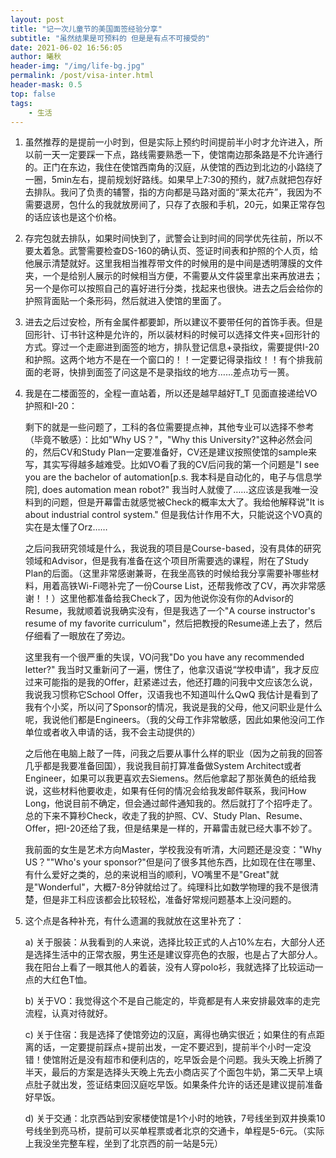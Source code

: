 ```yaml
---
layout: post
title: "记一次儿童节的美国面签经验分享"
subtitle: "虽然结果是可预料的 但是是有点不可接受的"
date: 2021-06-02 16:56:05
author: 曦秋
header-img: "/img/life-bg.jpg"
permalink: /post/visa-inter.html
header-mask: 0.5
top: false
tags: 
    - 生活
---
```


1. 虽然推荐的是提前一小时到，但是实际上预约时间提前半小时才允许进入，所以前一天一定要踩一下点，路线需要熟悉一下，使馆南边那条路是不允许通行的。正门在东边，我住在使馆西南角的汉庭，从使馆的西边到北边的小路绕了一圈，5min左右，提前规划好路线。如果早上7:30的预约，就7点就把包存好去排队。我问了负责的辅警，指的方向都是马路对面的“莱太花卉”，我因为不需要退房，包什么的我就放房间了，只存了衣服和手机，20元，如果正常存包的话应该也是这个价格。

2. 存完包就去排队，如果时间快到了，武警会让到时间的同学优先往前，所以不要太着急。武警需要检查DS-160的确认页、签证时间表和护照的个人页，给他展示清楚就好。这里我相当推荐带文件的时候用的是中间是透明薄膜的文件夹，一个是给别人展示的时候相当方便，不需要从文件袋里拿出来再放进去；另一个是你可以按照自己的喜好进行分类，找起来也很快。进去之后会给你的护照背面贴一个条形码，然后就进入使馆的里面了。

3. 进去之后过安检，所有金属件都要卸，所以建议不要带任何的首饰手表。但是回形针、订书针这种是允许的，所以装材料的时候可以选择文件夹+回形针的方式。穿过一个走廊进到面签的地方，排队登记信息+录指纹，需要提供I-20和护照。这两个地方不是在一个窗口的！！一定要记得录指纹！！有个排我前面的老哥，快排到面签了问这是不是录指纹的地方……差点功亏一篑。

4. 我是在二楼面签的，全程一直站着，所以还是越早越好T_T 见面直接递给VO护照和I-20：

    剩下的就是一些问题了，工科的各位需要提点神，其他专业可以选择不参考（毕竟不敏感）：比如"Why US？"，"Why this University?"这种必然会问的，然后CV和Study Plan一定要准备好，CV还是建议按照使馆的sample来写，其实写得越多越难受。比如VO看了我的CV后问我的第一个问题是"I see you are the bachelor of automation[p.s. 我本科是自动化的，电子与信息学院], does automation mean robot?" 我当时人就傻了……这应该是我唯一没料到的问题，但是开幕雷击就感觉被Check的概率太大了。我给他解释说"It is about industrial control system." 但是我估计作用不大，只能说这个VO真的实在是太懂了Orz……

    之后问我研究领域是什么，我说我的项目是Course-based，没有具体的研究领域和Advisor，但是我有准备在这个项目所需要选的课程，附在了Study Plan的后面。（这里非常感谢兼哥，在我坐高铁的时候给我分享需要补哪些材料，用着高铁Wi-Fi嗯补完了一份Course List，还帮我修改了CV，再次非常感谢！！）这里他都准备给我Check了，因为他说你没有你的Advisor的Resume，我就顺着说我确实没有，但是我选了一个"A course instructor's resume of my favorite curriculum"，然后把教授的Resume递上去了，然后仔细看了一眼放在了旁边。

    这里我有一个很严重的失误，VO问我"Do you have any recommended letter?" 我当时又重新问了一遍，愣住了，他拿汉语说“学校申请”，我才反应过来可能指的是我的Offer，赶紧递过去，他还打趣的问我中文应该怎么说，我说我习惯称它School Offer，汉语我也不知道叫什么QwQ 我估计是看到了我有个小奖，所以问了Sponsor的情况，我说是我的父母，他又问职业是什么呢，我说他们都是Engineers。（我的父母工作非常敏感，因此如果他没问工作单位或者收入申请的话，我不会主动提供的）

    之后他在电脑上敲了一阵，问我之后要从事什么样的职业（因为之前我的回答几乎都是我要准备回国），我说我目前打算准备做System Architect或者Engineer，如果可以我更喜欢去Siemens。然后他拿起了那张黄色的纸给我说，这些材料他要收走，如果有任何的情况会给我发邮件联系，我问How Long，他说目前不确定，但会通过邮件通知我的。然后就打了个招呼走了。总的下来不算秒Check，收走了我的护照、CV、Study Plan、Resume、Offer，把I-20还给了我，但是结果是一样的，开幕雷击就已经大事不妙了。

    我前面的女生是艺术方向Master，学校我没有听清，大问题还是没变："Why US？""Who's your sponsor?"但是问了很多其他东西，比如现在住在哪里、有什么爱好之类的，总的来说相当的顺利，VO嘴里不是"Great"就是"Wonderful"，大概7-8分钟就给过了。纯理科比如数学物理的我不是很清楚，但是非工科应该都会比较轻松，准备好常规问题基本上没问题的。

5. 这个点是各种补充，有什么遗漏的我就放在这里补充了：

    a) 关于服装：从我看到的人来说，选择比较正式的人占10%左右，大部分人还是选择生活中的正常衣服，男生还是建议穿亮色的衣服，也是占了大部分人。我在阳台上看了一眼其他人的着装，没有人穿polo衫，我就选择了比较运动一点的大红色T恤。

    b) 关于VO：我觉得这个不是自己能定的，毕竟都是有人来安排最效率的走完流程，认真对待就好。

    c) 关于住宿：我是选择了使馆旁边的汉庭，离得也确实很近；如果住的有点距离的话，一定要提前踩点+提前出发，一定不要迟到，提前半个小时一定没错！使馆附近是没有超市和便利店的，吃早饭会是个问题。我头天晚上折腾了半天，最后的方案是选择头天晚上先去小商店买了个面包牛奶，第二天早上填点肚子就出发，签证结束回汉庭吃早饭。如果条件允许的话还是建议提前准备好早饭。

    d) 关于交通：北京西站到安家楼使馆是1个小时的地铁，7号线坐到双井换乘10号线坐到亮马桥，提前可以买单程票或者北京的交通卡，单程是5-6元。（实际上我没坐完整车程，坐到了北京西的前一站是5元）